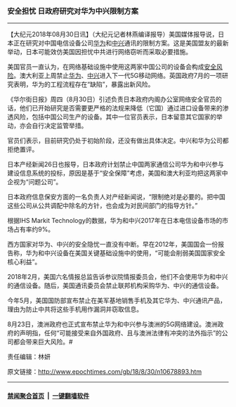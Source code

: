 ### 安全担忧 日政府研究对华为中兴限制方案
------------------------

<p>【大纪元2018年08月30日讯】（大纪元记者林燕编译报导）美国媒体报导说，日本正在研究对中国电信设备公司<a href="http://www.epochtimes.com/gb/tag/%E5%8D%8E%E4%B8%BA.html">华为</a>和<a href="http://www.epochtimes.com/gb/tag/%E4%B8%AD%E5%85%B4.html">中兴</a>通讯的限制方案。这是美国盟友的最新举动，日本可能效仿美国因担忧中共进行网络窃听而采取必要措施。</p>
<p>美国官员一直认为，在网络基础设施中使用这两家中国公司的设备会构成<a href="http://www.epochtimes.com/gb/tag/%E5%AE%89%E5%85%A8%E9%A3%8E%E9%99%A9.html">安全风险</a>。澳大利亚上周禁止<a href="http://www.epochtimes.com/gb/tag/%E5%8D%8E%E4%B8%BA.html">华为</a>、<a href="http://www.epochtimes.com/gb/tag/%E4%B8%AD%E5%85%B4.html">中兴</a>进入下一代5G移动网络。英国政府7月的一项研究表明，华为的工程流程存在“缺陷”，暴露出新风险。</p>
<p>《华尔街日报》周四（8月30日）引述负责日本政府内阁办公室网络安全官员的话，他们已开始研究是否需要更严格的法规来降低（它国）通过进口设备带来的渗透风险，包括中国公司生产的设备。其中一位官员表示，日本留意其它国家的举动，亦会自行决定监管举措。</p>
<p>官员们表示，目前研究仍处于初始阶段，还没有做出具体决定。中兴和华为公司都拒绝置评。</p>
<p>日本产经新闻26日也报导，日本政府计划禁止中国两家通信公司华为和中兴参与建设信息系统的投标，原因是基于“安全保障”考虑，美国和澳大利亚均把这两家中企视为“问题公司”。</p>
<p>日本政府信息保安方面的一名负责人对产经新闻说，“限制绝对是必要的。把中国这些公司从公共调配中除名的方针，也会成为对民间部门的指导方针。”</p>
<p>根据IHS Markit Technology的数据，华为和中兴2017年在日本电信设备市场的市场占有率约9%。</p>
<p>西方国家对华为、中兴的安全隐忧一直没有中断。早在2012年，美国国会一份报告称，华为和中兴设备在美国关键基础设施中的使用，“可能会削弱美国国家安全核心利益”。</p>
<p>2018年2月，美国六名情报总监告诉参议院情报委员会，他们不会使用华为和中兴的通信设备。随后，美国通讯委员会禁止联邦机构采购华为、中兴的通信设备。</p>
<p>今年5月，美国国防部宣布禁止在美军基地销售手机及其它华为、中兴通讯产品，理由为防止中共将这些手机用作漏洞并窃取信息。</p>
<p>8月23日，澳洲政府也正式宣布禁止华为和中兴参与澳洲的5G网络建设。澳洲政府的声明指，任何“可能接受来自外国政府、且与澳洲法律有冲突的法外指示”的公司都会带来巨大风险。#</p>
<p>责任编辑：林妍</p>

原文链接：http://www.epochtimes.com/gb/18/8/30/n10678893.htm


------------------------
#### [禁闻聚合首页](https://github.com/gfw-breaker/banned-news/blob/master/README.md) &nbsp;|&nbsp;  [一键翻墙软件](https://github.com/gfw-breaker/nogfw/blob/master/README.md)